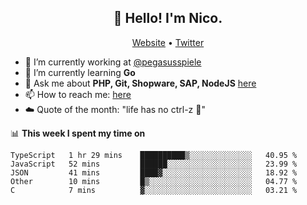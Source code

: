 <h2 align="center">👋 Hello! I'm Nico.</h2>
<p align="center">
  <a href="https://gruselhaus.com">Website</a> •
  <a href="https://twitter.com/NicoFinkernagel">Twitter</a>
</p>


- 🔭 I’m currently working at [@pegasusspiele](https://pegasus.de/en)
- 🌱 I’m currently learning **Go**
- 💬 Ask me about **PHP, Git, Shopware, SAP, NodeJS** [here](https://github.com/gruselhaus/gruselhaus/issues)
- 📫 How to reach me: [here](https://github.com/gruselhaus/gruselhaus/issues)
- ☁️ Quote of the month: "life has no ctrl-z 🌴"

📊 **This week I spent my time on**
<!--START_SECTION:waka-->
```text
TypeScript   1 hr 29 mins    ██████████▒░░░░░░░░░░░░░░   40.95 % 
JavaScript   52 mins         ██████░░░░░░░░░░░░░░░░░░░   23.99 % 
JSON         41 mins         ████▓░░░░░░░░░░░░░░░░░░░░   18.92 % 
Other        10 mins         █▒░░░░░░░░░░░░░░░░░░░░░░░   04.77 % 
C            7 mins          ▓░░░░░░░░░░░░░░░░░░░░░░░░   03.21 % 
```
<!--END_SECTION:waka-->
